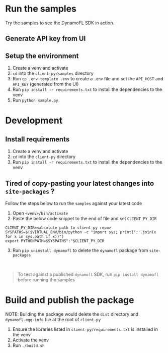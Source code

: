 # Run the samples
Try the samples to see the DynamoFL SDK in action.

## Generate API key from UI

## Setup the environment
1. Create a venv and activate
2. `cd` into the `client-py/samples` directory
3. Run `cp .env.template .env` to create a `.env` file and set the `API_HOST` and `API_KEY` (generated from the UI)
4. Run `pip install -r requirements.txt` to install the dependencies to the venv
5. Run `python sample.py`

# Development

## Install requirements
1. Create a venv and activate
2. `cd` into the `client-py` directory
3. Run `pip install -r requirements.txt` to install the dependencies to the venv

## Tired of copy-pasting your latest changes into `site-packages` ?

Follow the steps below to run the `samples` against your latest code

1. Open `<venv>/bin/activate` 
2. Paste the below code snippet to the end of file and set `CLIENT_PY_DIR` 
```
CLIENT_PY_DIR=<absolute path to client-py repo>
SYSPATHS=$($VIRTUAL_ENV/bin/python -c "import sys; print(':'.join(x for x in sys.path if x))")
export PYTHONPATH=$SYSPATHS":"$CLIENT_PY_DIR
```
3. Run `pip uninstall dynamofl` to delete the `dynamofl` package from `site-packages`

<br>

> To test against a published `dynamofl` SDK, run `pip install dynamofl` before running the samples


# Build and publish the package

NOTE: Building the package would delete the `dist` directory and `dynamofl.egg-info` file at the root of `client-py`

1. Ensure the libraries listed in `client-py/requirements.txt` is installed in the venv
2. Activate the venv
3. Run `./build.sh`